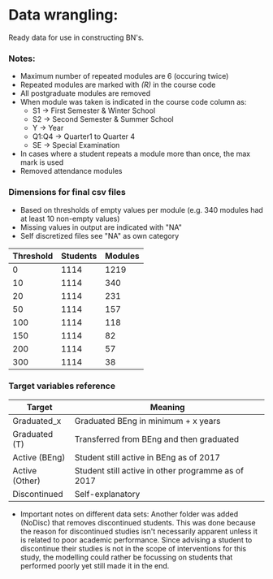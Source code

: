 # Data wrangling:

Ready data for use in constructing BN's.

### Notes:

* Maximum number of repeated modules are 6 (occuring twice)
* Repeated modules are marked with *(R)* in the course code
* All postgraduate modules are removed
* When module was taken is indicated in the course code column as:
	* S1 	-> First Semester & Winter School
	* S2 	-> Second Semester & Summer School
	* Y 	-> Year
	* Q1:Q4	-> Quarter1 to Quarter 4
	* SE	-> Special Examination
* In cases where a student repeats a module more than once, the max mark is used
* Removed attendance modules

### Dimensions for final csv files
* Based on thresholds of empty values per module (e.g. 340 modules had at least 10 non-empty values)
* Missing values in output are indicated with "NA"
* Self discretized files see "NA" as own category

Threshold | Students | Modules
----------|----------|--------
0 | 1114 | 1219
10 | 1114 | 340
20 | 1114 | 231
50 | 1114 | 157
100 | 1114 | 118
150 | 1114 | 82
200 | 1114 | 57
300 | 1114 | 38

### Target variables reference

Target | Meaning
----------|---------
Graduated_x | Graduated BEng in minimum + x years 
Graduated (T) | Transferred from BEng and then graduated
Active (BEng) | Student still active in BEng as of 2017
Active (Other) | Student still active in other programme as of 2017
Discontinued | Self-explanatory

* Important notes on different data sets:
Another folder was added (NoDisc) that removes discontinued students. This was done because the reason for discontinued studies isn't necessarily apparent unless it is related to poor academic performance. 
Since advising a student to discontinue their studies is not in the scope of interventions for this study, the modelling could rather be focussing on students that performed poorly yet still made it in the end.

